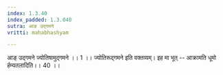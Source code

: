 ```yaml
---
index: 1.3.40
index_padded: 1.3.040
sutra: आङ उद्गमने
vritti: mahabhashyam

---
```

 आङ् उद्गमने ज्योतिषामुद्गमने ।। 1 ।। ज्योतिरूद्गमने इति वक्तव्यम्। इह मा भूत् -- आक्रामति धूमो र्हम्यतलादिति।। 40 ।। 